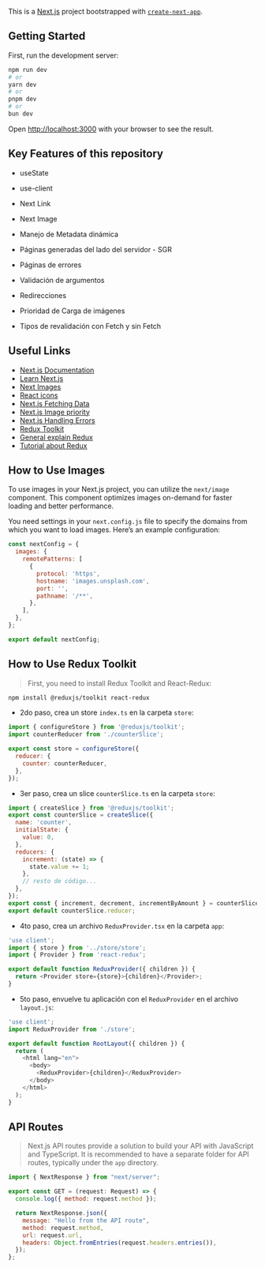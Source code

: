 This is a [Next.js](https://nextjs.org) project bootstrapped with [`create-next-app`](https://nextjs.org/docs/app/api-reference/cli/create-next-app).

## Getting Started

First, run the development server:

```bash
npm run dev
# or
yarn dev
# or
pnpm dev
# or
bun dev
```

Open [http://localhost:3000](http://localhost:3000) with your browser to see the result.

## Key Features of this repository

- useState

- use-client

- Next Link

- Next Image

- Manejo de Metadata dinámica

- Páginas generadas del lado del servidor - SGR

- Páginas de errores

- Validación de argumentos

- Redirecciones

- Prioridad de Carga de imágenes

- Tipos de revalidación con Fetch y sin Fetch

## Useful Links

- [Next.js Documentation](https://nextjs.org/docs)
- [Learn Next.js](https://nextjs.org/learn)
- [Next Images](https://nextjs.org/docs/app/api-reference/components/image)
- [React icons](https://react-icons.github.io/react-icons/)
- [Next.js Fetching Data](https://nextjs.org/docs/app/getting-started/fetching-data)
- [Next.js Image priority](https://nextjs.org/docs/app/api-reference/components/image#priority)
- [Next.js Handling Errors](https://nextjs.org/docs/app/getting-started/error-handling)
- [Redux Toolkit](https://redux-toolkit.js.org/introduction/getting-started)
- [General explain Redux](https://www.youtube.com/watch?v=uBJQTmsGI7Y)
- [Tutorial about Redux](https://www.youtube.com/watch?v=dDZvNZ9kyvg&list=PLCKuOXG0bPi3AWYFJewb-UhN7Y2VjooJL&index=5)

## How to Use Images

To use images in your Next.js project, you can utilize the `next/image` component. This component optimizes images on-demand for faster loading and better performance.

You need settings in your `next.config.js` file to specify the domains from which you want to load images. Here’s an example configuration:

```javascript
const nextConfig = {
  images: {
    remotePatterns: [
      {
        protocol: 'https',
        hostname: 'images.unsplash.com',
        port: '',
        pathname: '/**',
      },
    ],
  },
};

export default nextConfig;
```

## How to Use Redux Toolkit

> First, you need to install Redux Toolkit and React-Redux:

```bash
npm install @reduxjs/toolkit react-redux
```

- 2do paso, crea un store `index.ts` en la carpeta `store`:

```javascript
import { configureStore } from '@reduxjs/toolkit';
import counterReducer from './counterSlice';

export const store = configureStore({
  reducer: {
    counter: counterReducer,
  },
});
```

- 3er paso, crea un slice `counterSlice.ts` en la carpeta `store`:

```javascript
import { createSlice } from '@reduxjs/toolkit';
export const counterSlice = createSlice({
  name: 'counter',
  initialState: {
    value: 0,
  },
  reducers: {
    increment: (state) => {
      state.value += 1;
    },
    // resto de código...
  },
});
export const { increment, decrement, incrementByAmount } = counterSlice.actions;
export default counterSlice.reducer;
```

- 4to paso, crea un archivo `ReduxProvider.tsx` en la carpeta `app`:

```javascript
'use client';
import { store } from '../store/store';
import { Provider } from 'react-redux';

export default function ReduxProvider({ children }) {
  return <Provider store={store}>{children}</Provider>;
}
```

- 5to paso, envuelve tu aplicación con el `ReduxProvider` en el archivo `layout.js`:

```javascript
'use client';
import ReduxProvider from './store';

export default function RootLayout({ children }) {
  return (
    <html lang="en">
      <body>
        <ReduxProvider>{children}</ReduxProvider>
      </body>
    </html>
  );
}
```

## API Routes

> Next.js API routes provide a solution to build your API with JavaScript and TypeScript. It is recommended to have a separate folder for API routes, typically under the `app` directory.

```javascript
import { NextResponse } from "next/server";

export const GET = (request: Request) => {
  console.log({ method: request.method });

  return NextResponse.json({
    message: "Hello from the API route",
    method: request.method,
    url: request.url,
    headers: Object.fromEntries(request.headers.entries()),
  });
};
